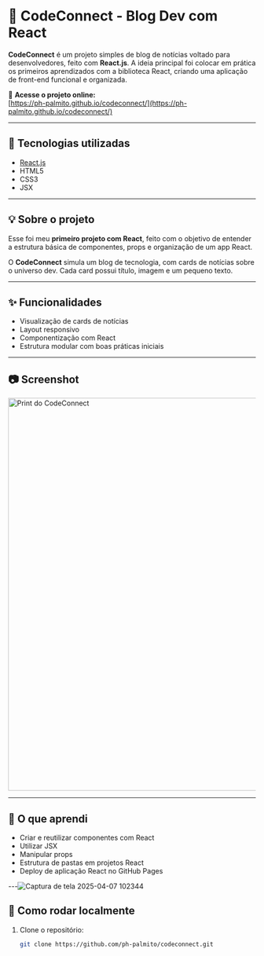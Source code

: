 # 📰 CodeConnect - Blog Dev com React

**CodeConnect** é um projeto simples de blog de notícias voltado para desenvolvedores, feito com **React.js**. A ideia principal foi colocar em prática os primeiros aprendizados com a biblioteca React, criando uma aplicação de front-end funcional e organizada.

🔗 **Acesse o projeto online:**  
[https://ph-palmito.github.io/codeconnect/](https://ph-palmito.github.io/codeconnect/)

---

## 🚀 Tecnologias utilizadas

- [React.js](https://reactjs.org/)
- HTML5
- CSS3
- JSX

---

## 💡 Sobre o projeto

Esse foi meu **primeiro projeto com React**, feito com o objetivo de entender a estrutura básica de componentes, props e organização de um app React.

O **CodeConnect** simula um blog de tecnologia, com cards de notícias sobre o universo dev. Cada card possui título, imagem e um pequeno texto.

---

## ✨ Funcionalidades

- Visualização de cards de notícias
- Layout responsivo
- Componentização com React
- Estrutura modular com boas práticas iniciais

---

## 📷 Screenshot

<img src="https://github.com/user-attachments/assets/71c3ce8e-03a8-4096-ab70-b36714b129e9" alt="Print do CodeConnect" width="800"/>  


---

## 🧠 O que aprendi

- Criar e reutilizar componentes com React
- Utilizar JSX
- Manipular props
- Estrutura de pastas em projetos React
- Deploy de aplicação React no GitHub Pages

---![Captura de tela 2025-04-07 102344](https://github.com/user-attachments/assets/71c3ce8e-03a8-4096-ab70-b36714b129e9)


## 📁 Como rodar localmente

1. Clone o repositório:
   ```bash
   git clone https://github.com/ph-palmito/codeconnect.git
